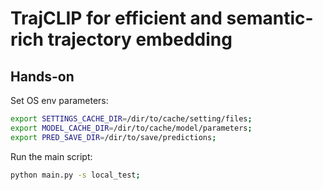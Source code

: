 # TrajCLIP for efficient and semantic-rich trajectory embedding

## Hands-on

Set OS env parameters:

```bash
export SETTINGS_CACHE_DIR=/dir/to/cache/setting/files;
export MODEL_CACHE_DIR=/dir/to/cache/model/parameters;
export PRED_SAVE_DIR=/dir/to/save/predictions;
```

Run the main script:

```bash
python main.py -s local_test;
```